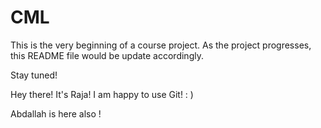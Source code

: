 # CML

This is the very beginning of a course project.
As the project progresses, this README file would be update accordingly.

Stay tuned!

Hey there! It's Raja! I am happy to use Git! : )

Abdallah is here also !